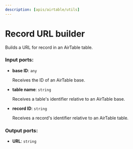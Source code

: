 ```yaml
---
description: [apis/airtable/utils]
---
```


# Record URL builder

Builds a URL for record in an AirTable table.

### Input ports:

* __base ID__: `any`

    Receives the ID of an AirTable base.


* __table name__: `string`

    Receives a table's identifier relative to an AirTable base.


* __record ID__: `string`

    Receives a record's identifier relative to an AirTable table.

### Output ports:

* __URL__: `string`

